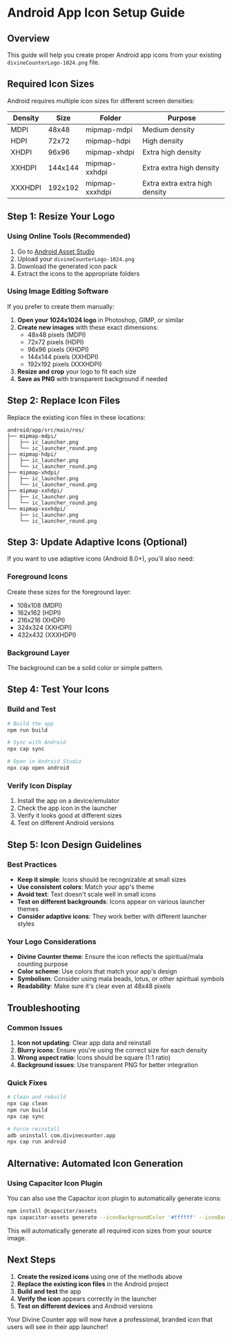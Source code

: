 # Android App Icon Setup Guide

## Overview
This guide will help you create proper Android app icons from your existing `divineCounterLogo-1024.png` file.

## Required Icon Sizes
Android requires multiple icon sizes for different screen densities:

| Density | Size | Folder | Purpose |
|---------|------|--------|---------|
| MDPI | 48x48 | mipmap-mdpi | Medium density |
| HDPI | 72x72 | mipmap-hdpi | High density |
| XHDPI | 96x96 | mipmap-xhdpi | Extra high density |
| XXHDPI | 144x144 | mipmap-xxhdpi | Extra extra high density |
| XXXHDPI | 192x192 | mipmap-xxxhdpi | Extra extra extra high density |

## Step 1: Resize Your Logo

### Using Online Tools (Recommended)
1. Go to [Android Asset Studio](https://romannurik.github.io/AndroidAssetStudio/icons-launcher.html)
2. Upload your `divineCounterLogo-1024.png`
3. Download the generated icon pack
4. Extract the icons to the appropriate folders

### Using Image Editing Software
If you prefer to create them manually:

1. **Open your 1024x1024 logo** in Photoshop, GIMP, or similar
2. **Create new images** with these exact dimensions:
   - 48x48 pixels (MDPI)
   - 72x72 pixels (HDPI) 
   - 96x96 pixels (XHDPI)
   - 144x144 pixels (XXHDPI)
   - 192x192 pixels (XXXHDPI)
3. **Resize and crop** your logo to fit each size
4. **Save as PNG** with transparent background if needed

## Step 2: Replace Icon Files

Replace the existing icon files in these locations:

```
android/app/src/main/res/
├── mipmap-mdpi/
│   ├── ic_launcher.png
│   └── ic_launcher_round.png
├── mipmap-hdpi/
│   ├── ic_launcher.png
│   └── ic_launcher_round.png
├── mipmap-xhdpi/
│   ├── ic_launcher.png
│   └── ic_launcher_round.png
├── mipmap-xxhdpi/
│   ├── ic_launcher.png
│   └── ic_launcher_round.png
└── mipmap-xxxhdpi/
    ├── ic_launcher.png
    └── ic_launcher_round.png
```

## Step 3: Update Adaptive Icons (Optional)

If you want to use adaptive icons (Android 8.0+), you'll also need:

### Foreground Icons
Create these sizes for the foreground layer:
- 108x108 (MDPI)
- 162x162 (HDPI)
- 216x216 (XHDPI)
- 324x324 (XXHDPI)
- 432x432 (XXXHDPI)

### Background Layer
The background can be a solid color or simple pattern.

## Step 4: Test Your Icons

### Build and Test
```bash
# Build the app
npm run build

# Sync with Android
npx cap sync

# Open in Android Studio
npx cap open android
```

### Verify Icon Display
1. Install the app on a device/emulator
2. Check the app icon in the launcher
3. Verify it looks good at different sizes
4. Test on different Android versions

## Step 5: Icon Design Guidelines

### Best Practices
- **Keep it simple**: Icons should be recognizable at small sizes
- **Use consistent colors**: Match your app's theme
- **Avoid text**: Text doesn't scale well in small icons
- **Test on different backgrounds**: Icons appear on various launcher themes
- **Consider adaptive icons**: They work better with different launcher styles

### Your Logo Considerations
- **Divine Counter theme**: Ensure the icon reflects the spiritual/mala counting purpose
- **Color scheme**: Use colors that match your app's design
- **Symbolism**: Consider using mala beads, lotus, or other spiritual symbols
- **Readability**: Make sure it's clear even at 48x48 pixels

## Troubleshooting

### Common Issues
1. **Icon not updating**: Clear app data and reinstall
2. **Blurry icons**: Ensure you're using the correct size for each density
3. **Wrong aspect ratio**: Icons should be square (1:1 ratio)
4. **Background issues**: Use transparent PNG for better integration

### Quick Fixes
```bash
# Clean and rebuild
npx cap clean
npm run build
npx cap sync

# Force reinstall
adb uninstall com.divinecounter.app
npx cap run android
```

## Alternative: Automated Icon Generation

### Using Capacitor Icon Plugin
You can also use the Capacitor icon plugin to automatically generate icons:

```bash
npm install @capacitor/assets
npx capacitor-assets generate --iconBackgroundColor '#ffffff' --iconBackgroundColorDark '#000000' --splashBackgroundColor '#ffffff' --splashBackgroundColorDark '#000000'
```

This will automatically generate all required icon sizes from your source image.

## Next Steps

1. **Create the resized icons** using one of the methods above
2. **Replace the existing icon files** in the Android project
3. **Build and test** the app
4. **Verify the icon** appears correctly in the launcher
5. **Test on different devices** and Android versions

Your Divine Counter app will now have a professional, branded icon that users will see in their app launcher!











